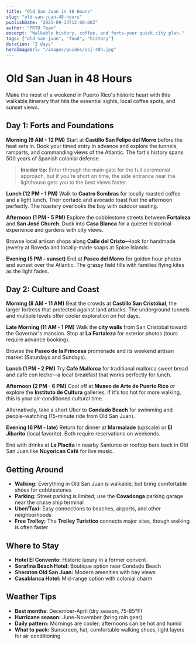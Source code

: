 ```yaml
---
title: "Old San Juan in 48 Hours"
slug: "old-san-juan-48-hours"
publishDate: "2025-09-13T12:00:00Z"
author: "PRTD Team"
excerpt: "Walkable history, coffee, and forts—your quick city plan."
tags: ["old-san-juan", "food", "history"]
duration: "2 days"
heroImageUrl: "/images/guides/osj-48h.jpg"
---
```


# Old San Juan in 48 Hours

Make the most of a weekend in Puerto Rico's historic heart with this walkable itinerary that hits the essential sights, local coffee spots, and sunset views.

## Day 1: Forts and Foundations

**Morning (9 AM - 12 PM)**
Start at **Castillo San Felipe del Morro** before the heat sets in. Book your timed entry in advance and explore the tunnels, ramparts, and commanding views of the Atlantic. The fort's history spans 500 years of Spanish colonial defense.

> **Insider tip:** Enter through the main gate for the full ceremonial approach, but if you're short on time, the side entrance near the lighthouse gets you to the best views faster.

**Lunch (12 PM - 1 PM)**
Walk to **Cuatro Sombras** for locally roasted coffee and a light lunch. Their cortado and avocado toast fuel the afternoon perfectly. The roastery overlooks the bay with outdoor seating.

**Afternoon (1 PM - 5 PM)**
Explore the cobblestone streets between **Fortaleza** and **San José Church**. Duck into **Casa Blanca** for a quieter historical experience and gardens with city views. 

Browse local artisan shops along **Calle del Cristo**—look for handmade jewelry at Boveda and locally-made soaps at Spice Islands.

**Evening (5 PM - sunset)**
End at **Paseo del Morro** for golden hour photos and sunset over the Atlantic. The grassy field fills with families flying kites as the light fades.

## Day 2: Culture and Coast

**Morning (8 AM - 11 AM)**
Beat the crowds at **Castillo San Cristóbal**, the larger fortress that protected against land attacks. The underground tunnels and multiple levels offer cooler exploration on hot days.

**Late Morning (11 AM - 1 PM)**
Walk the **city walls** from San Cristóbal toward the Governor's mansion. Stop at **La Fortaleza** for exterior photos (tours require advance booking).

Browse the **Paseo de la Princesa** promenade and its weekend artisan market (Saturdays and Sundays).

**Lunch (1 PM - 2 PM)**
Try **Café Mallorca** for traditional mallorca sweet bread and café con leche—a local breakfast that works perfectly for lunch.

**Afternoon (2 PM - 6 PM)**
Cool off at **Museo de Arte de Puerto Rico** or explore the **Instituto de Cultura** galleries. If it's too hot for more walking, this is your air-conditioned cultural time.

Alternatively, take a short Uber to **Condado Beach** for swimming and people-watching (15-minute ride from Old San Juan).

**Evening (6 PM - late)**
Return for dinner at **Marmalade** (upscale) or **El Jibarito** (local favorite). Both require reservations on weekends.

End with drinks at **La Placita** in nearby Santurce or rooftop bars back in Old San Juan like **Nuyorican Café** for live music.

## Getting Around

- **Walking:** Everything in Old San Juan is walkable, but bring comfortable shoes for cobblestones
- **Parking:** Street parking is limited; use the **Covadonga** parking garage near the cruise ship terminal
- **Uber/Taxi:** Easy connections to beaches, airports, and other neighborhoods
- **Free Trolley:** The **Trolley Turístico** connects major sites, though walking is often faster

## Where to Stay

- **Hotel El Convento:** Historic luxury in a former convent
- **Serafina Beach Hotel:** Boutique option near Condado Beach
- **Sheraton Old San Juan:** Modern amenities with bay views
- **Casablanca Hotel:** Mid-range option with colonial charm

## Weather Tips

- **Best months:** December-April (dry season, 75-85°F)
- **Hurricane season:** June-November (bring rain gear)
- **Daily pattern:** Mornings are cooler; afternoons can be hot and humid
- **What to pack:** Sunscreen, hat, comfortable walking shoes, light layers for air conditioning